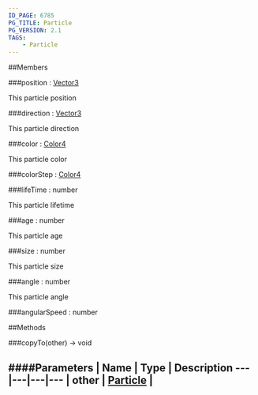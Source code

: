 ```yaml
---
ID_PAGE: 6785
PG_TITLE: Particle
PG_VERSION: 2.1
TAGS:
    - Particle
---
```


##Members

###position : [Vector3](page.php?p=6751)




This particle position



###direction : [Vector3](page.php?p=6751)




This particle direction



###color : [Color4](page.php?p=6749)




This particle color



###colorStep : [Color4](page.php?p=6749)






###lifeTime : number




This particle lifetime



###age : number




This particle age



###size : number




This particle size



###angle : number




This particle angle



###angularSpeed : number









##Methods

###copyTo(other) &rarr; void

####Parameters
 | Name | Type | Description
---|---|---|---
 | other | [Particle](page.php?p=6785) | 
---
